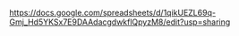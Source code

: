 https://docs.google.com/spreadsheets/d/1qikUEZL69q-Gmj_Hd5YKSx7E9DAAdacgdwkflQpyzM8/edit?usp=sharing